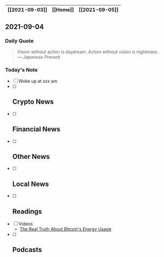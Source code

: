 | [[2021-09-03]] | [[Home]] | [[2021-09-05]] |
| :------------: | :------: | :------------: |

## 2021-09-04 

### Daily Quote
> Vision without action is daydream. Action without vision is nightmare..
> &mdash; <cite>Japanese Proverb</cite>

### Today's Note
- [ ] Woke up at xxx am
- [ ] Crypto News
	- 
- [ ] Financial News
	- 
- [ ] Other News
	- 
- [ ] Local News
	-
- [ ] Readings
	- 
- [ ] Videos
	- [The Real Truth About Bitcoin's Energy Usage](https://www.youtube.com/watch?v=xoEId1UEsG4)
- [ ] Podcasts
	- 
